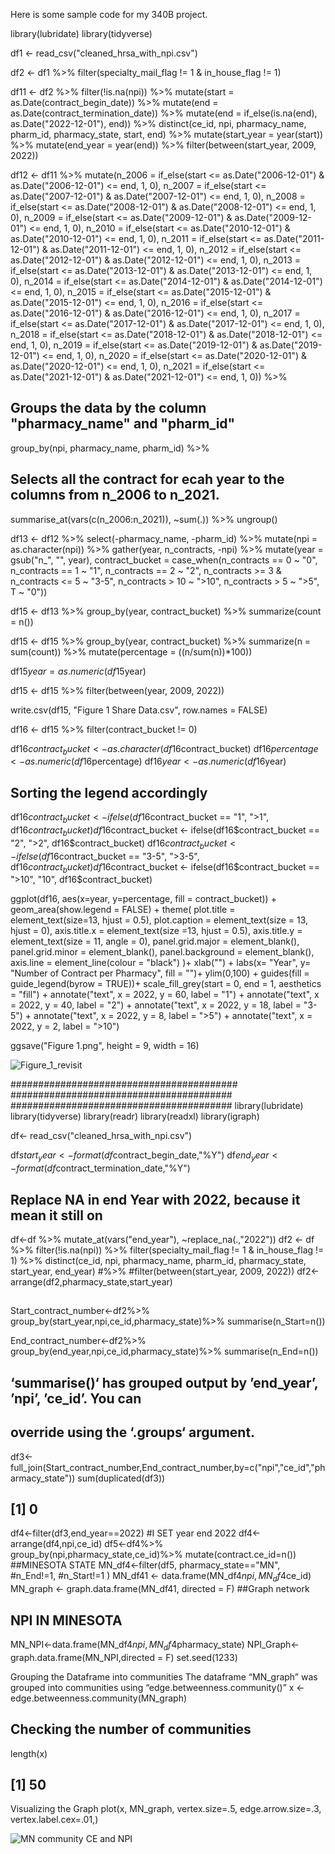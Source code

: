 Here is some sample code for my 340B project. 

library(lubridate)
library(tidyverse)

df1 <- read_csv("cleaned_hrsa_with_npi.csv")

df2 <- df1 %>%
    filter(specialty_mail_flag != 1 & in_house_flag != 1)

df11 <- df2 %>%
    filter(!is.na(npi)) %>%
    mutate(start = as.Date(contract_begin_date)) %>%
    mutate(end = as.Date(contract_termination_date)) %>%
    mutate(end = if_else(is.na(end), as.Date("2022-12-01"), end)) %>%
    distinct(ce_id, npi, pharmacy_name, pharm_id, pharmacy_state, start, end) %>%
    mutate(start_year = year(start)) %>%
    mutate(end_year = year(end)) %>%
    filter(between(start_year, 2009, 2022))

df12 <- df11 %>%
  mutate(n_2006 = if_else(start <= as.Date("2006-12-01") & as.Date("2006-12-01") <= end, 1, 0),
         n_2007 = if_else(start <= as.Date("2007-12-01") & as.Date("2007-12-01") <= end, 1, 0),
         n_2008 = if_else(start <= as.Date("2008-12-01") & as.Date("2008-12-01") <= end, 1, 0),
         n_2009 = if_else(start <= as.Date("2009-12-01") & as.Date("2009-12-01") <= end, 1, 0),
         n_2010 = if_else(start <= as.Date("2010-12-01") & as.Date("2010-12-01") <= end, 1, 0),
         n_2011 = if_else(start <= as.Date("2011-12-01") & as.Date("2011-12-01") <= end, 1, 0),
         n_2012 = if_else(start <= as.Date("2012-12-01") & as.Date("2012-12-01") <= end, 1, 0),
         n_2013 = if_else(start <= as.Date("2013-12-01") & as.Date("2013-12-01") <= end, 1, 0),
         n_2014 = if_else(start <= as.Date("2014-12-01") & as.Date("2014-12-01") <= end, 1, 0),
         n_2015 = if_else(start <= as.Date("2015-12-01") & as.Date("2015-12-01") <= end, 1, 0),
         n_2016 = if_else(start <= as.Date("2016-12-01") & as.Date("2016-12-01") <= end, 1, 0),
         n_2017 = if_else(start <= as.Date("2017-12-01") & as.Date("2017-12-01") <= end, 1, 0),
         n_2018 = if_else(start <= as.Date("2018-12-01") & as.Date("2018-12-01") <= end, 1, 0),
         n_2019 = if_else(start <= as.Date("2019-12-01") & as.Date("2019-12-01") <= end, 1, 0),
         n_2020 = if_else(start <= as.Date("2020-12-01") & as.Date("2020-12-01") <= end, 1, 0),
         n_2021 = if_else(start <= as.Date("2021-12-01") & as.Date("2021-12-01") <= end, 1, 0)) %>%
  ## Groups the data by the column "pharmacy_name" and "pharm_id"
  group_by(npi, pharmacy_name,
           pharm_id) %>%
  ## Selects all the contract for ecah year to the columns from n_2006 to n_2021.
  summarise_at(vars(c(n_2006:n_2021)), ~sum(.)) %>%
  ungroup()

df13 <- df12 %>%
  select(-pharmacy_name, -pharm_id) %>%
  mutate(npi = as.character(npi)) %>%
  gather(year, n_contracts, -npi) %>% 
  mutate(year = gsub("n_", "", year),
         contract_bucket = case_when(n_contracts == 0 ~ "0",
                                    n_contracts == 1 ~ "1",
                                    n_contracts == 2 ~ "2",
                                    n_contracts >= 3 & n_contracts <= 5 ~ "3-5",
                                     n_contracts > 10 ~ ">10",
                                     n_contracts > 5 ~ ">5",
                                     T ~ "0"))

df15 <- df13 %>% group_by(year, contract_bucket) %>%
    summarize(count = n())

df15 <- df15 %>% group_by(year, contract_bucket) %>%
    summarize(n = sum(count)) %>%
    mutate(percentage = ((n/sum(n))*100))

df15$year = as.numeric(df15$year)

df15 <- df15 %>%
  filter(between(year, 2009, 2022))

write.csv(df15, "Figure 1 Share Data.csv", row.names = FALSE)

df16 <- df15 %>%
  filter(contract_bucket != 0)

df16$contract_bucket <- as.character(df16$contract_bucket)
df16$percentage <- as.numeric(df16$percentage)
df16$year <- as.numeric(df16$year)


## Sorting the legend accordingly
df16$contract_bucket <- ifelse(df16$contract_bucket == "1", ">1", df16$contract_bucket)
df16$contract_bucket <- ifelse(df16$contract_bucket == "2", ">2", df16$contract_bucket)
df16$contract_bucket <- ifelse(df16$contract_bucket == "3-5", ">3-5", df16$contract_bucket)
df16$contract_bucket <- ifelse(df16$contract_bucket == ">10", "10", df16$contract_bucket)

ggplot(df16, aes(x=year, y=percentage, fill = contract_bucket)) +
geom_area(show.legend = FALSE) +
theme(
plot.title = element_text(size=13, hjust = 0.5),
plot.caption = element_text(size = 13, hjust = 0),
axis.title.x = element_text(size =13, hjust = 0.5),
axis.title.y = element_text(size = 11, angle = 0),
    panel.grid.major = element_blank(),
    panel.grid.minor = element_blank(),
    panel.background = element_blank(),
    axis.line = element_line(colour = "black")
)+
xlab("") +
labs(x= "Year",
y= "Number of Contract 
per Pharmacy", fill = "")+ 
ylim(0,100) +
guides(fill = guide_legend(byrow = TRUE))+ scale_fill_grey(start = 0, end = 1, aesthetics = "fill") + 
annotate("text", x = 2022, y = 60, label = "1") +
annotate("text", x = 2022, y = 40, label = "2") +
annotate("text", x = 2022, y = 18, label = "3-5") +
annotate("text", x = 2022, y = 8, label = ">5") +
annotate("text", x = 2022, y = 2, label = ">10")

ggsave("Figure 1.png", height = 9, width = 16)





![Figure_1_revisit](https://user-images.githubusercontent.com/27037723/218240351-8e0f9c0f-4af5-4295-95a1-83f50c4b70b6.png)


#########################################
########################################
########################################
library(lubridate)
library(tidyverse)
library(readr)
library(readxl)
library(igraph)

df<- read_csv("cleaned_hrsa_with_npi.csv")

df$start_year<-format(df$contract_begin_date,"%Y")
df$end_year<-format(df$contract_termination_date,"%Y")
## Replace NA in end Year with 2022, because it mean it still on
df<-df %>% mutate_at(vars("end_year"), ~replace_na(.,"2022"))
df2 <- df %>%
filter(!is.na(npi)) %>%
filter(specialty_mail_flag != 1 & in_house_flag != 1) %>%
distinct(ce_id, npi, pharmacy_name, pharm_id, pharmacy_state, start_year, end_year) #%>%
#filter(between(start_year, 2009, 2022))
df2<-arrange(df2,pharmacy_state,start_year)
##
Start_contract_number<-df2%>%
group_by(start_year,npi,ce_id,pharmacy_state)%>%
summarise(n_Start=n())

End_contract_number<-df2%>%
group_by(end_year,npi,ce_id,pharmacy_state)%>%
summarise(n_End=n())
## ‘summarise()‘ has grouped output by ’end_year’, ’npi’, ’ce_id’. You can
## override using the ‘.groups‘ argument.
df3<-full_join(Start_contract_number,End_contract_number,by=c("npi","ce_id","pharmacy_state"))
sum(duplicated(df3))
## [1] 0
df4<-filter(df3,end_year==2022) #I SET year end 2022
df4<-arrange(df4,npi,ce_id)
df5<-df4%>%
group_by(npi,pharmacy_state,ce_id)%>%
mutate(contract.ce_id=n())
##MINESOTA STATE
MN_df4<-filter(df5,
pharmacy_state=="MN",
#n_End!=1,
#n_Start!=1
)
MN_df41 <- data.frame(MN_df4$npi,MN_df4$ce_id)
MN_graph <- graph.data.frame(MN_df41, directed = F)
##Graph network
## NPI IN MINESOTA
MN_NPI<-data.frame(MN_df4$npi,MN_df4$pharmacy_state)
NPI_Graph<-graph.data.frame(MN_NPI,directed = F)
set.seed(1233)

Grouping the Dataframe into communities
The dataframe “MN_graph” was grouped into communities using “edge.betweenness.community()”
x <- edge.betweenness.community(MN_graph)
## Checking the number of communities
length(x)
## [1] 50
Visualizing the Graph
plot(x, MN_graph,
vertex.size=.5,
edge.arrow.size=.3,
vertex.label.cex=.01,)

![MN community CE and NPI](https://user-images.githubusercontent.com/27037723/218240554-d23e1482-9dd0-4cd2-9bc7-4d3927565ad8.png)



